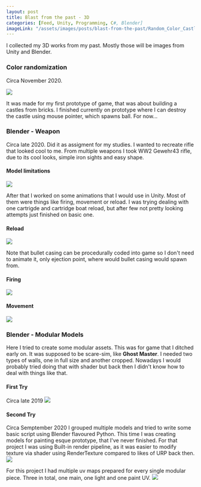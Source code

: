 ```yaml
---
layout: post
title: Blast from the past - 3D
categories: [Feed, Unity, Programming, C#, Blender]
imageLink: "/assets/images/posts/blast-from-the-past/Random_Color_Castle.gif"
---
```

I collected my 3D works from my past. Mostly those will be images from Unity and Blender.

### Color randomization
Circa November 2020. 

![](/assets/images/posts/blast-from-the-past/Random_Color_Castle.gif)

It was made for my first prototype of game, that was about building a castles from bricks. I finished currently on prototype where I can destroy the castle using mouse pointer, which spawns ball. For now... 

### Blender - Weapon
Circa late 2020. Did it as assigment for my studies. I wanted to recreate rifle that looked cool to me. From multiple weapons I took WW2 Gewehr43 rifle, due to its cool looks, simple iron sights and easy shape.
#### Model limitations 
![](/assets/images/posts/blast-from-the-past/animation1.gif)

After that I worked on some animations that I would use in Unity. Most of them were things like firing, movement or reload. I was trying dealing with one cartrigde and cartridge boat reload, but after few not pretty looking attempts just finished on basic one.
#### Reload
![](/assets/images/posts/blast-from-the-past/animation4.gif)

Note that bullet casing can be procedurally coded into game so I don't need to animate it, only ejection point, where would bullet casing would spawn from.
#### Firing
![](/assets/images/posts/blast-from-the-past/animation2.gif)
#### Movement
![](/assets/images/posts/blast-from-the-past/animation3.gif)


### Blender - Modular Models
Here I tried to create some modular assets. This was for game that I ditched early on. It was supposed to be scare-sim, like **Ghost Master**. I needed two types of walls, one in full size and another cropped. Nowadays I would probably tried doing that with shader but back then I didn't know how to deal with things like that.
#### First Try
Circa late 2019
![](/assets/images/posts/blast-from-the-past/blender-bfp2019.PNG)

#### Second Try
Circa Semptember 2020
I grouped multiple models and tried to write some basic script using Blender flavoured Python. This time I was creating models for painting esque prototype, that I've never finished. For that project I was using Built-in render pipeline, as it was easier to modify texture via shader using RenderTexture compared to likes of URP back then.
![](/assets/images/posts/blast-from-the-past/blender-bfp2020.PNG)

For this project I had multiple uv maps prepared for every single modular piece. Three in total, one main, one light and one paint UV.
![](/assets/images/posts/blast-from-the-past/multiple-uv-maps.gif)